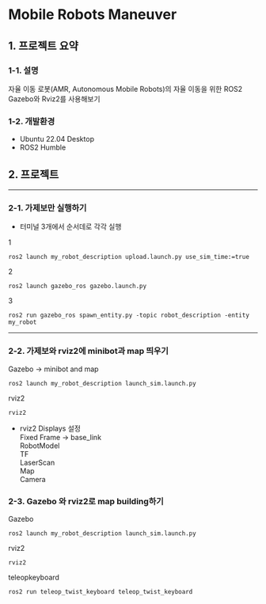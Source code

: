 # Mobile Robots Maneuver
## 1. 프로젝트 요약
### 1-1. 설명
자율 이동 로봇(AMR, Autonomous Mobile Robots)의 자율 이동을 위한 ROS2 Gazebo와 Rviz2를 사용해보기
### 1-2. 개발환경
- Ubuntu 22.04 Desktop
- ROS2 Humble
## 2. 프로젝트 
---
### 2-1. 가제보만 실행하기
- 터미널 3개에서 순서데로 각각 실행

1

    ros2 launch my_robot_description upload.launch.py use_sim_time:=true

2

    ros2 launch gazebo_ros gazebo.launch.py

3

    ros2 run gazebo_ros spawn_entity.py -topic robot_description -entity my_robot

---
### 2-2. 가제보와 rviz2에 minibot과 map 띄우기

Gazebo -> minibot and map
  
    ros2 launch my_robot_description launch_sim.launch.py 

rviz2 

    rviz2

- rviz2 Displays 설정\
Fixed Frame -> base_link\
RobotModel\
TF\
LaserScan\
Map\
Camera

### 2-3. Gazebo 와 rviz2로 map building하기

Gazebo

    ros2 launch my_robot_description launch_sim.launch.py

rviz2

    rviz2

teleopkeyboard

    ros2 run teleop_twist_keyboard teleop_twist_keyboard



   


